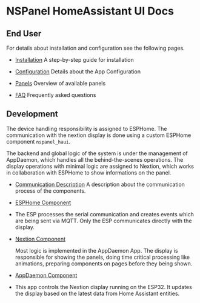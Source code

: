 # NSPanel HomeAssistant UI Docs

## End User

For details about installation and configuration see the following pages.

- [Installation](Install.md)
  A step-by-step guide for installation

- [Configuration](Config.md)
  Details about the App Configuration

- [Panels](panels/README.md)
  Overview of available panels

- [FAQ](panels/FAQ.md)
  Frequently asked questions

## Development

The device handling responsibility is assigned to ESPHome. The communication with the nextion display is done using a custom ESPHome component `nspanel_haui`.

The backend and global logic of the system is under the management of AppDaemon, which handles all the behind-the-scenes operations.
The display operations with minimal logic are assigned to Nextion, which works in collaboration with ESPHome to show informations on the panel.

- [Communication Description](Communication.md)
  A description about the communication process of the components.

- [ESPHome Component](ESPHome.md)
-
  The ESP processes the serial communication and creates events which are being sent via MQTT.
  Only the ESP communicates directly with the display.

- [Nextion Component](Nextion.md)

  Most logic is implemented in the AppDaemon App. The display is responsible for showing the panels, doing time critical processing like animations, preparing components on pages before they being shown.

- [AppDaemon Component](AppDaemon.md)
-
  This app controls the Nextion display running on the ESP32. It updates the display based on the latest data from Home Assistant entities.
